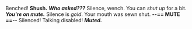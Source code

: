 Benched!
**Shush.**
**_Who asked???_**
Silence, wench.
You can _shut up_ for a bit.
**_You're on mute._**
Silence is _gold_.
Your mouth was sewn shut.
**--== MUTE ==--**
Silenced!
Talking disabled!
**_Muted._**

